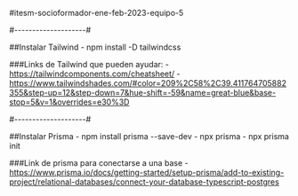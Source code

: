 #itesm-socioformador-ene-feb-2023-equipo-5

#--------------------#

##Instalar Tailwind
    - npm install -D tailwindcss

###Links de Tailwind que pueden ayudar:
    - https://tailwindcomponents.com/cheatsheet/
    - https://www.tailwindshades.com/#color=209%2C58%2C39.411764705882355&step-up=12&step-down=7&hue-shift=-59&name=great-blue&base-stop=5&v=1&overrides=e30%3D


#--------------------#

##Instalar Prisma
    - npm install prisma --save-dev
    - npx prisma
    - npx prisma init

###Link de prisma para conectarse a una base
    - https://www.prisma.io/docs/getting-started/setup-prisma/add-to-existing-project/relational-databases/connect-your-database-typescript-postgres